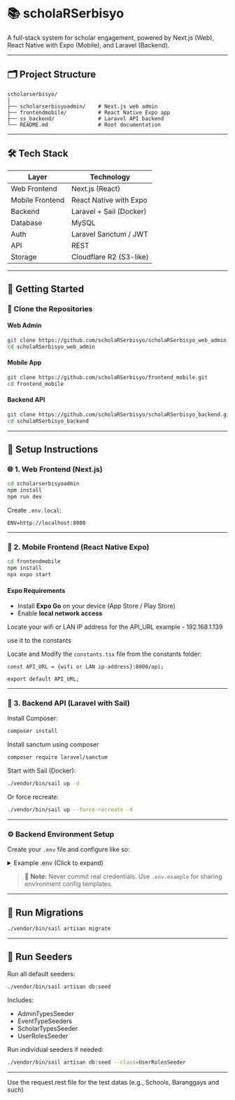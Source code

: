 # 📚 scholaRSerbisyo

A full-stack system for scholar engagement, powered by Next.js (Web), React Native with Expo (Mobile), and Laravel (Backend).

---

## 🗂️ Project Structure

```
scholarserbisyo/
│
├── scholarserbisyoadmin/    # Next.js web admin
├── frontendmobile/          # React Native Expo app
├── ss_backend/              # Laravel API backend
└── README.md                # Root documentation
```

---

## 🛠️ Tech Stack

| Layer           | Technology                 |
|----------------|----------------------------|
| Web Frontend   | Next.js (React)            |
| Mobile Frontend| React Native with Expo     |
| Backend        | Laravel + Sail (Docker)    |
| Database       | MySQL                      |
| Auth           | Laravel Sanctum / JWT      |
| API            | REST                       |
| Storage        | Cloudflare R2 (S3-like)    |

---

## 🚀 Getting Started

### 📁 Clone the Repositories

#### Web Admin

```bash
git clone https://github.com/scholaRSerbisyo/scholaRSerbisyo_web_admin.git
cd scholaRSerbisyo_web_admin
```

#### Mobile App

```bash
git clone https://github.com/scholaRSerbisyo/frontend_mobile.git
cd frontend_mobile
```

#### Backend API

```bash
git clone https://github.com/scholaRSerbisyo/scholaRSerbisyo_backend.git
cd scholaRSerbisyo_backend
```

---

## 🔧 Setup Instructions

### 🌐 1. Web Frontend (Next.js)

```bash
cd scholarserbisyoadmin
npm install
npm run dev
```

Create `.env.local`:

```env
ENV=http://localhost:8000
```

---

### 📱 2. Mobile Frontend (React Native Expo)

```bash
cd frontendmobile
npm install
npx expo start
```

#### Expo Requirements

- Install **Expo Go** on your device (App Store / Play Store)
- Enable **local network access**

Locate your wifi or LAN IP address for the API_URL
example - 192.168.1.139

use it to the constants

Locate and Modify the `constants.tsx` file from the constants folder:

```constants.tsx
const API_URL = {wifi or LAN ip-address}:8000/api;

export default API_URL;
```

---

### 🧠 3. Backend API (Laravel with Sail)

Install Composer:

```bash
composer install
```

Install sanctum using composer

```bash
composer require laravel/sanctum
```

Start with Sail (Docker):

```bash
./vendor/bin/sail up -d
```

Or force recreate:

```bash
./vendor/bin/sail up --force-recreate -d
```

---

### ⚙️ Backend Environment Setup

Create your `.env` file and configure like so:

<details>
<summary>Example .env (Click to expand)</summary>

```env
APP_NAME=Laravel
APP_ENV=local
APP_KEY=base64:your-app-key-here
APP_DEBUG=true
APP_TIMEZONE=Asia/Manila
APP_URL=http://localhost

APP_LOCALE=en
APP_FALLBACK_LOCALE=en
APP_FAKER_LOCALE=en_US

APP_MAINTENANCE_DRIVER=file
# APP_MAINTENANCE_STORE=database

BCRYPT_ROUNDS=12

LOG_CHANNEL=stack
LOG_STACK=single
LOG_DEPRECATIONS_CHANNEL=null
LOG_LEVEL=debug

DB_CONNECTION=mysql
DB_HOST=mysql
DB_PORT=3306
DB_DATABASE=laravel
DB_USERNAME=sail
DB_PASSWORD=password

SESSION_DRIVER=database
SESSION_LIFETIME=120
SESSION_ENCRYPT=false
SESSION_PATH=/
SESSION_DOMAIN=null

BROADCAST_CONNECTION=log
FILESYSTEM_DISK=local
QUEUE_CONNECTION=database

CACHE_STORE=database
CACHE_PREFIX=

MEMCACHED_HOST=127.0.0.1

REDIS_CLIENT=phpredis
REDIS_HOST=redis
REDIS_PASSWORD=null
REDIS_PORT=6379

MAIL_MAILER=smtp
MAIL_HOST=mailpit
MAIL_PORT=1025
MAIL_USERNAME=null
MAIL_PASSWORD=null
MAIL_ENCRYPTION=null
MAIL_FROM_ADDRESS="hello@example.com"
MAIL_FROM_NAME="${APP_NAME}"

AWS_ACCESS_KEY_ID=your-aws-access-key-id
AWS_SECRET_ACCESS_KEY=your-aws-secret-access-key
AWS_DEFAULT_REGION=us-east-1
AWS_BUCKET=your-aws-bucket-name
AWS_USE_PATH_STYLE_ENDPOINT=false

VITE_APP_NAME="${APP_NAME}"

SCOUT_DRIVER=meilisearch
MEILISEARCH_HOST=http://meilisearch:7700
MEILISEARCH_NO_ANALYTICS=false

# Cloudflare R2
CLOUDFLARE_ACCOUNT_ID=your-cloudflare-account-id
CLOUDFLARE_ACCESS_KEY_ID=your-cloudflare-access-key
CLOUDFLARE_SECRET_ACCESS_KEY=your-cloudflare-secret-key
CLOUDFLARE_BUCKET_NAME=eventimages
```

</details>

> 🔐 **Note:** Never commit real credentials. Use `.env.example` for sharing environment config templates.

---

## 🧱 Run Migrations

```bash
./vendor/bin/sail artisan migrate
```

---

## 🌱 Run Seeders

Run all default seeders:

```bash
./vendor/bin/sail artisan db:seed
```

Includes:

- AdminTypesSeeder
- EventTypeSeeders
- ScholarTypesSeeder
- UserRolesSeeder

Run individual seeders if needed:

```bash
./vendor/bin/sail artisan db:seed --class=UserRolesSeeder
```

---

Use the request.rest file for the test datas (e.g., Schools, Baranggays and such)
